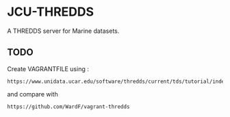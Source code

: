 # JCU-THREDDS

A THREDDS server for Marine datasets.


## TODO

Create VAGRANTFILE using :

    https://www.unidata.ucar.edu/software/thredds/current/tds/tutorial/index.html

and compare with

    https://github.com/WardF/vagrant-thredds
